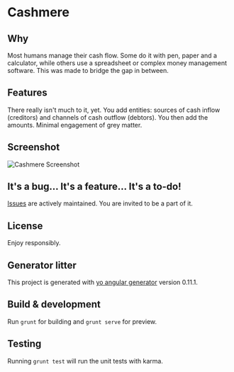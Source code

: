 # Cashmere

## Why
Most humans manage their cash flow. Some do it with pen, paper and a calculator, while others use a spreadsheet or complex money management software. This was made to bridge the gap in between.

## Features
There really isn't much to it, yet. You add entities: sources of cash inflow (creditors) and channels of cash outflow (debtors). You then add the amounts. Minimal engagement of grey matter.

## Screenshot
![Cashmere Screenshot](https://www.dropbox.com/s/bb6s49uzbu6vflv/cashmere.png?dl=1)

## It's a bug... It's a feature... It's a to-do!
[Issues](https://github.com/karmasakshi/cashmere/issues) are actively maintained. You are invited to be a part of it.

## License
Enjoy responsibly.

## Generator litter

This project is generated with [yo angular generator](https://github.com/yeoman/generator-angular)
version 0.11.1.

## Build & development

Run `grunt` for building and `grunt serve` for preview.

## Testing

Running `grunt test` will run the unit tests with karma.